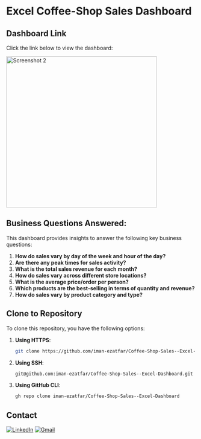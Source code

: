 # Excel Coffee-Shop Sales Dashboard

## Dashboard Link
Click the link below to view the dashboard:

<img src="https://github.com/user-attachments/assets/f92e865c-0236-4359-9dcd-208111065e8e" alt="Screenshot 2" width="400">

## Business Questions Answered:
This dashboard provides insights to answer the following key business questions:

1. **How do sales vary by day of the week and hour of the day?**
2. **Are there any peak times for sales activity?**
3. **What is the total sales revenue for each month?**
4. **How do sales vary across different store locations?**
5. **What is the average price/order per person?**
6. **Which products are the best-selling in terms of quantity and revenue?**
7. **How do sales vary by product category and type?**

## **Clone to Repository**

To clone this repository, you have the following options:

1. **Using HTTPS**:
    ```bash
    git clone https://github.com/iman-ezatfar/Coffee-Shop-Sales--Excel-Dashboard.git
    ```

2. **Using SSH**:
    ```bash
    git@github.com:iman-ezatfar/Coffee-Shop-Sales--Excel-Dashboard.git
    ```

3. **Using GitHub CLI**:
    ```bash
    gh repo clone iman-ezatfar/Coffee-Shop-Sales--Excel-Dashboard
    ```

## Contact

<a href="https://www.linkedin.com/in/imanezatfar"><img src="https://img.icons8.com/color/48/000000/linkedin.png" alt="LinkedIn"/></a>
<a href="mailto:iman.ezatfar89@gmail.com"><img src="https://img.icons8.com/color/48/000000/gmail.png" alt="Gmail"/></a>
